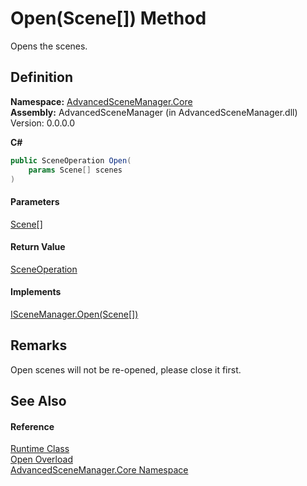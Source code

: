 # Open(Scene\[]) Method

Opens the scenes.

## Definition

**Namespace:** [AdvancedSceneManager.Core](N_AdvancedSceneManager_Core.md)\
**Assembly:** AdvancedSceneManager (in AdvancedSceneManager.dll) Version: 0.0.0.0

**C#**

```c#
public SceneOperation Open(
	params Scene[] scenes
)
```

#### Parameters

&#x20; [Scene](T_AdvancedSceneManager_Models_Scene.md)\[]&#x20;

#### Return Value

[SceneOperation](T_AdvancedSceneManager_Core_SceneOperation.md)

#### Implements

[ISceneManager.Open(Scene\[\])](M_AdvancedSceneManager_DependencyInjection_ISceneManager_Open_1.md)

## Remarks

Open scenes will not be re-opened, please close it first.

## See Also

#### Reference

[Runtime Class](T_AdvancedSceneManager_Core_Runtime.md)\
[Open Overload](Overload_AdvancedSceneManager_Core_Runtime_Open.md)\
[AdvancedSceneManager.Core Namespace](N_AdvancedSceneManager_Core.md)
